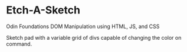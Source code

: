 # Etch-A-Sketch

Odin Foundations DOM Manipulation using HTML, JS, and CSS

Sketch pad with a variable grid of divs capable of changing the color on command.